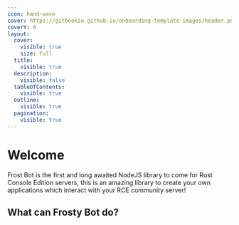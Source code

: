 ```yaml
---
icon: hand-wave
cover: https://gitbookio.github.io/onboarding-template-images/header.png
coverY: 0
layout:
  cover:
    visible: true
    size: full
  title:
    visible: true
  description:
    visible: false
  tableOfContents:
    visible: true
  outline:
    visible: true
  pagination:
    visible: true
---
```


# Welcome

Frost Bot is the first and long awaited NodeJS library to come for Rust Console Edition servers, this is an amazing library to create your own applications which interact with your RCE community server!

## What can Frosty Bot do?
